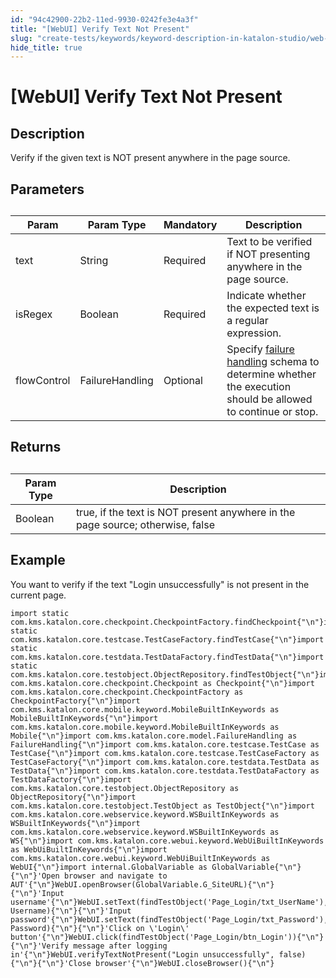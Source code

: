 ```yaml
---
id: "94c42900-22b2-11ed-9930-0242fe3e4a3f"
title: "[WebUI] Verify Text Not Present"
slug: "create-tests/keywords/keyword-description-in-katalon-studio/web-ui-keywords/webui-verify-text-not-present"
hide_title: true
---
```


# <a id="id_0" class="anchor_top_offset"/><a id="ariaid-title1" class="anchor_top_offset"/>[WebUI] Verify Text Not Present


## <a id="id_0__id_1" class="anchor_top_offset"/>Description  

              
<p xmlns="http://www.w3.org/1999/xhtml" className="p">Verify if the given text is NOT present anywhere in the page   source.</p> 
      

## <a id="id_0__id_2" class="anchor_top_offset"/>Parameters  

              
<table xmlns="http://www.w3.org/1999/xhtml" className="table anchor_top_offset" id="id_0__231b1248-227e-4d88-9ceb-d071735f3791"><caption /><thead className="thead"><tr className><th className="entry anchor_top_offset" id="id_0__231b1248-227e-4d88-9ceb-d071735f3791__entry__1">Param</th><th className="entry anchor_top_offset" id="id_0__231b1248-227e-4d88-9ceb-d071735f3791__entry__2">Param Type</th><th className="entry anchor_top_offset" id="id_0__231b1248-227e-4d88-9ceb-d071735f3791__entry__3">Mandatory</th><th className="entry anchor_top_offset" id="id_0__231b1248-227e-4d88-9ceb-d071735f3791__entry__4">Description</th></tr></thead><tbody className="tbody"><tr className><td className="entry" headers="id_0__231b1248-227e-4d88-9ceb-d071735f3791__entry__1 id_0__231b1248-227e-4d88-9ceb-d071735f3791__entry__2 id_0__231b1248-227e-4d88-9ceb-d071735f3791__entry__3 id_0__231b1248-227e-4d88-9ceb-d071735f3791__entry__4 ">text</td><td className="entry" headers="id_0__231b1248-227e-4d88-9ceb-d071735f3791__entry__1 id_0__231b1248-227e-4d88-9ceb-d071735f3791__entry__2 id_0__231b1248-227e-4d88-9ceb-d071735f3791__entry__3 id_0__231b1248-227e-4d88-9ceb-d071735f3791__entry__4 ">String</td><td className="entry" headers="id_0__231b1248-227e-4d88-9ceb-d071735f3791__entry__1 id_0__231b1248-227e-4d88-9ceb-d071735f3791__entry__2 id_0__231b1248-227e-4d88-9ceb-d071735f3791__entry__3 id_0__231b1248-227e-4d88-9ceb-d071735f3791__entry__4 ">Required</td><td className="entry" headers="id_0__231b1248-227e-4d88-9ceb-d071735f3791__entry__1 id_0__231b1248-227e-4d88-9ceb-d071735f3791__entry__2 id_0__231b1248-227e-4d88-9ceb-d071735f3791__entry__3 id_0__231b1248-227e-4d88-9ceb-d071735f3791__entry__4 ">Text to be verified if NOT presenting anywhere in the page         source.</td></tr><tr className><td className="entry" headers="id_0__231b1248-227e-4d88-9ceb-d071735f3791__entry__1 id_0__231b1248-227e-4d88-9ceb-d071735f3791__entry__2 id_0__231b1248-227e-4d88-9ceb-d071735f3791__entry__3 id_0__231b1248-227e-4d88-9ceb-d071735f3791__entry__4 ">isRegex</td><td className="entry" headers="id_0__231b1248-227e-4d88-9ceb-d071735f3791__entry__1 id_0__231b1248-227e-4d88-9ceb-d071735f3791__entry__2 id_0__231b1248-227e-4d88-9ceb-d071735f3791__entry__3 id_0__231b1248-227e-4d88-9ceb-d071735f3791__entry__4 ">Boolean</td><td className="entry" headers="id_0__231b1248-227e-4d88-9ceb-d071735f3791__entry__1 id_0__231b1248-227e-4d88-9ceb-d071735f3791__entry__2 id_0__231b1248-227e-4d88-9ceb-d071735f3791__entry__3 id_0__231b1248-227e-4d88-9ceb-d071735f3791__entry__4 ">Required</td><td className="entry" headers="id_0__231b1248-227e-4d88-9ceb-d071735f3791__entry__1 id_0__231b1248-227e-4d88-9ceb-d071735f3791__entry__2 id_0__231b1248-227e-4d88-9ceb-d071735f3791__entry__3 id_0__231b1248-227e-4d88-9ceb-d071735f3791__entry__4 ">Indicate whether the expected text is a regular         expression.</td></tr><tr className><td className="entry" headers="id_0__231b1248-227e-4d88-9ceb-d071735f3791__entry__1 id_0__231b1248-227e-4d88-9ceb-d071735f3791__entry__2 id_0__231b1248-227e-4d88-9ceb-d071735f3791__entry__3 id_0__231b1248-227e-4d88-9ceb-d071735f3791__entry__4 ">flowControl</td><td className="entry" headers="id_0__231b1248-227e-4d88-9ceb-d071735f3791__entry__1 id_0__231b1248-227e-4d88-9ceb-d071735f3791__entry__2 id_0__231b1248-227e-4d88-9ceb-d071735f3791__entry__3 id_0__231b1248-227e-4d88-9ceb-d071735f3791__entry__4 ">FailureHandling</td><td className="entry" headers="id_0__231b1248-227e-4d88-9ceb-d071735f3791__entry__1 id_0__231b1248-227e-4d88-9ceb-d071735f3791__entry__2 id_0__231b1248-227e-4d88-9ceb-d071735f3791__entry__3 id_0__231b1248-227e-4d88-9ceb-d071735f3791__entry__4 ">Optional</td><td className="entry" headers="id_0__231b1248-227e-4d88-9ceb-d071735f3791__entry__1 id_0__231b1248-227e-4d88-9ceb-d071735f3791__entry__2 id_0__231b1248-227e-4d88-9ceb-d071735f3791__entry__3 id_0__231b1248-227e-4d88-9ceb-d071735f3791__entry__4 ">Specify <a className="xref" href="/maintain/configure-failure-handling-settings-in-katalon-studio">failure handling</a> schema to         determine whether the execution should be allowed to continue or         stop.</td></tr></tbody></table> 
      

## <a id="id_0__id_3" class="anchor_top_offset"/>Returns

              
<table xmlns="http://www.w3.org/1999/xhtml" className="table anchor_top_offset" id="id_0__14a9e5d4-d27e-4f6f-9a80-fe39eabcc1b6"><caption /><thead className="thead"><tr className><th className="entry anchor_top_offset" id="id_0__14a9e5d4-d27e-4f6f-9a80-fe39eabcc1b6__entry__1">Param Type</th><th className="entry anchor_top_offset" id="id_0__14a9e5d4-d27e-4f6f-9a80-fe39eabcc1b6__entry__2">Description</th></tr></thead><tbody className="tbody"><tr className><td className="entry" headers="id_0__14a9e5d4-d27e-4f6f-9a80-fe39eabcc1b6__entry__1 id_0__14a9e5d4-d27e-4f6f-9a80-fe39eabcc1b6__entry__2 ">Boolean</td><td className="entry" headers="id_0__14a9e5d4-d27e-4f6f-9a80-fe39eabcc1b6__entry__1 id_0__14a9e5d4-d27e-4f6f-9a80-fe39eabcc1b6__entry__2 ">true, if the text is NOT present anywhere in the page         source; otherwise, false</td></tr></tbody></table> 
      

## <a id="id_0__id_4" class="anchor_top_offset"/>Example 

              
<p xmlns="http://www.w3.org/1999/xhtml" className="p">You want to verify if the text "Login unsuccessfully" is not   present in the current page.</p> 
              
<pre xmlns="http://www.w3.org/1999/xhtml" className="pre codeblock"><code>import static com.kms.katalon.core.checkpoint.CheckpointFactory.findCheckpoint{"\n"}import static com.kms.katalon.core.testcase.TestCaseFactory.findTestCase{"\n"}import static com.kms.katalon.core.testdata.TestDataFactory.findTestData{"\n"}import static com.kms.katalon.core.testobject.ObjectRepository.findTestObject{"\n"}import com.kms.katalon.core.checkpoint.Checkpoint as Checkpoint{"\n"}import com.kms.katalon.core.checkpoint.CheckpointFactory as CheckpointFactory{"\n"}import com.kms.katalon.core.mobile.keyword.MobileBuiltInKeywords as MobileBuiltInKeywords{"\n"}import com.kms.katalon.core.mobile.keyword.MobileBuiltInKeywords as Mobile{"\n"}import com.kms.katalon.core.model.FailureHandling as FailureHandling{"\n"}import com.kms.katalon.core.testcase.TestCase as TestCase{"\n"}import com.kms.katalon.core.testcase.TestCaseFactory as TestCaseFactory{"\n"}import com.kms.katalon.core.testdata.TestData as TestData{"\n"}import com.kms.katalon.core.testdata.TestDataFactory as TestDataFactory{"\n"}import com.kms.katalon.core.testobject.ObjectRepository as ObjectRepository{"\n"}import com.kms.katalon.core.testobject.TestObject as TestObject{"\n"}import com.kms.katalon.core.webservice.keyword.WSBuiltInKeywords as WSBuiltInKeywords{"\n"}import com.kms.katalon.core.webservice.keyword.WSBuiltInKeywords as WS{"\n"}import com.kms.katalon.core.webui.keyword.WebUiBuiltInKeywords as WebUiBuiltInKeywords{"\n"}import com.kms.katalon.core.webui.keyword.WebUiBuiltInKeywords as WebUI{"\n"}import internal.GlobalVariable as GlobalVariable{"\n"}{"\n"}'Open browser and navigate to AUT'{"\n"}WebUI.openBrowser(GlobalVariable.G_SiteURL){"\n"}{"\n"}'Input username'{"\n"}WebUI.setText(findTestObject('Page_Login/txt_UserName'), Username){"\n"}{"\n"}'Input password'{"\n"}WebUI.setText(findTestObject('Page_Login/txt_Password'), Password){"\n"}{"\n"}'Click on \'Login\' button'{"\n"}WebUI.click(findTestObject('Page_Login/btn_Login')){"\n"}{"\n"}'Verify message after logging in'{"\n"}WebUI.verifyTextNotPresent("Login unsuccessfully", false){"\n"}{"\n"}'Close browser'{"\n"}WebUI.closeBrowser(){"\n"}</code></pre> 
            
